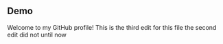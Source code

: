 ## Demo

Welcome to my GitHub profile!
This is the third edit for this file the second edit did not until now
